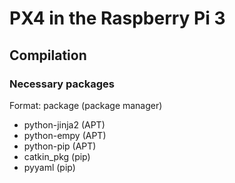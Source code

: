 # PX4 in the Raspberry Pi 3
## Compilation
### Necessary packages
Format: package (package manager)
- python-jinja2 (APT)
- python-empy (APT)
- python-pip (APT)
- catkin_pkg (pip)
- pyyaml (pip)

